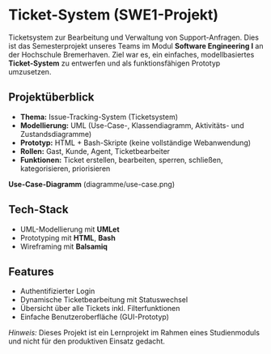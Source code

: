 #  Ticket-System (SWE1-Projekt)

Ticketsystem zur Bearbeitung und Verwaltung von Support-Anfragen.
Dies ist das Semesterprojekt unseres Teams im Modul **Software Engineering I** an der Hochschule Bremerhaven. Ziel war es, ein einfaches, modellbasiertes **Ticket-System** zu entwerfen und als funktionsfähigen Prototyp umzusetzen.

## Projektüberblick

- **Thema:** Issue-Tracking-System (Ticketsystem)
- **Modellierung:** UML (Use-Case-, Klassendiagramm, Aktivitäts- und Zustandsdiagramme)
- **Prototyp:** HTML + Bash-Skripte (keine vollständige Webanwendung)
- **Rollen:** Gast, Kunde, Agent, Ticketbearbeiter
- **Funktionen:** Ticket erstellen, bearbeiten, sperren, schließen, kategorisieren, priorisieren


**Use-Case-Diagramm**
(diagramme/use-case.png)  


## Tech-Stack

- UML-Modellierung mit **UMLet**
- Prototyping mit **HTML**, **Bash**
- Wireframing mit **Balsamiq**

## Features

- Authentifizierter Login
- Dynamische Ticketbearbeitung mit Statuswechsel
- Übersicht über alle Tickets inkl. Filterfunktionen
- Einfache Benutzeroberfläche (GUI-Prototyp)

*Hinweis:* Dieses Projekt ist ein Lernprojekt im Rahmen eines Studienmoduls und nicht für den produktiven Einsatz gedacht.
